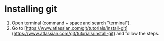 # Installing git

1. Open terminal (command + space and search "terminal").
2. Go to [https://www.atlassian.com/git/tutorials/install-git](https://www.atlassian.com/git/tutorials/install-git) and follow the steps.
